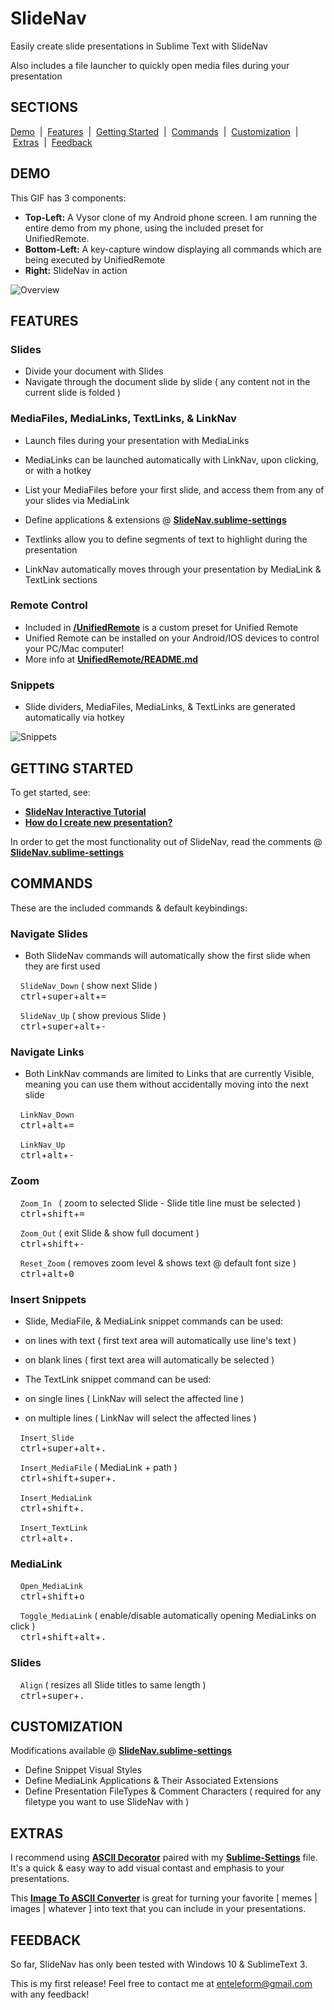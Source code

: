 
# SlideNav

Easily create slide presentations in Sublime Text with SlideNav

Also includes a file launcher to quickly open media files during your presentation

## SECTIONS

[Demo](https://github.com/Enteleform/ST_SlideNav#demo) &nbsp;| &nbsp;[Features](https://github.com/Enteleform/ST_SlideNav#features) &nbsp;| &nbsp;[Getting Started](https://github.com/Enteleform/ST_SlideNav#getting-started) &nbsp;| &nbsp;[Commands](https://github.com/Enteleform/ST_SlideNav#commands) &nbsp;| &nbsp;[Customization](https://github.com/Enteleform/ST_SlideNav#customization) &nbsp;| &nbsp;[Extras](https://github.com/Enteleform/ST_SlideNav#extras) &nbsp;| &nbsp;[Feedback](https://github.com/Enteleform/ST_SlideNav#feedback)  

## DEMO

This GIF has 3 components:  
* __Top-Left:__ A Vysor clone of my Android phone screen.  I am running the entire demo from my phone, using the included preset for UnifiedRemote.  
* __Bottom-Left:__ A key-capture window displaying all commands which are being executed by UnifiedRemote  
* __Right:__ SlideNav in action  

![Overview](https://raw.githubusercontent.com/Enteleform/_README_RESOURCES/master/ST_SlideNav/Overview.gif)

## FEATURES

### Slides

* Divide your document with Slides  
* Navigate through the document slide by slide ( any content not in the current slide is folded )  

### MediaFiles, MediaLinks, TextLinks, & LinkNav

* Launch files during your presentation with MediaLinks  
 * MediaLinks can be launched automatically with LinkNav, upon clicking, or with a hotkey  
 * List your MediaFiles before your first slide, and access them from any of your slides via MediaLink  
 * Define applications & extensions @ __[SlideNav.sublime-settings](https://github.com/Enteleform/ST_SlideNav/blob/master/SlideNav.sublime-settings#L127)__  

* Textlinks allow you to define segments of text to highlight during the presentation  

* LinkNav automatically moves through your presentation by MediaLink & TextLink sections  

### Remote Control

* Included in __[/UnifiedRemote](https://github.com/Enteleform/ST_SlideNav/tree/master/UnifiedRemote)__ is a custom preset for Unified Remote  
* Unified Remote can be installed on your Android/IOS devices to control your PC/Mac computer!  
* More info at __[UnifiedRemote/README.md](https://github.com/Enteleform/ST_SlideNav/blob/master/UnifiedRemote/README.md)__  

### Snippets

* Slide dividers, MediaFiles, MediaLinks, & TextLinks are generated automatically via hotkey  

![Snippets](https://raw.githubusercontent.com/Enteleform/_README_RESOURCES/master/ST_SlideNav/Snippets.gif)

## GETTING STARTED

To get started, see:  
* __[SlideNav Interactive Tutorial](https://github.com/Enteleform/ST_SlideNav/blob/master/Tutorial/%5BSlideNav%5D%20Tutorial.py)__  
* __[How do I create new presentation?](https://github.com/Enteleform/ST_SlideNav/issues/1)__  

In order to get the most functionality out of SlideNav, read the comments @ __[SlideNav.sublime-settings](https://github.com/Enteleform/ST_SlideNav/blob/master/SlideNav.sublime-settings)__

## COMMANDS

These are the included commands & default keybindings:

### Navigate Slides

* Both SlideNav commands will automatically show the first slide when they are first used  

&nbsp;&nbsp;&nbsp;&nbsp;`SlideNav_Down` ( show next Slide )  
&nbsp;&nbsp;&nbsp;&nbsp;<kbd>ctrl</kbd>+<kbd>super</kbd>+<kbd>alt</kbd>+<kbd>=</kbd>  

&nbsp;&nbsp;&nbsp;&nbsp;`SlideNav_Up` ( show previous Slide )  
&nbsp;&nbsp;&nbsp;&nbsp;<kbd>ctrl</kbd>+<kbd>super</kbd>+<kbd>alt</kbd>+<kbd>-</kbd>  

### Navigate Links

* Both LinkNav commands are limited to Links that are currently Visible, meaning you can use them without accidentally moving into the next slide  

&nbsp;&nbsp;&nbsp;&nbsp;`LinkNav_Down`  
&nbsp;&nbsp;&nbsp;&nbsp;<kbd>ctrl</kbd>+<kbd>alt</kbd>+<kbd>=</kbd>  

&nbsp;&nbsp;&nbsp;&nbsp;`LinkNav_Up`  
&nbsp;&nbsp;&nbsp;&nbsp;<kbd>ctrl</kbd>+<kbd>alt</kbd>+<kbd>-</kbd>  

### Zoom

&nbsp;&nbsp;&nbsp;&nbsp;`Zoom_In ` ( zoom to selected Slide - Slide title line must be selected )  
&nbsp;&nbsp;&nbsp;&nbsp;<kbd>ctrl</kbd>+<kbd>shift</kbd>+<kbd>=</kbd>  

&nbsp;&nbsp;&nbsp;&nbsp;`Zoom_Out` ( exit Slide & show full document )  
&nbsp;&nbsp;&nbsp;&nbsp;<kbd>ctrl</kbd>+<kbd>shift</kbd>+<kbd>-</kbd>  

&nbsp;&nbsp;&nbsp;&nbsp;`Reset_Zoom` ( removes zoom level & shows text @ default font size )  
&nbsp;&nbsp;&nbsp;&nbsp;<kbd>ctrl</kbd>+<kbd>alt</kbd>+<kbd>0</kbd>  

### Insert Snippets

* Slide, MediaFile, & MediaLink snippet commands can be used:  
 * on lines with text ( first text area will automatically use line's text )  
 * on blank lines     ( first text area will automatically be selected )  

* The TextLink snippet command can be used:  
 * on single lines ( LinkNav will select the affected line )  
 * on multiple lines ( LinkNav will select the affected lines )  

&nbsp;&nbsp;&nbsp;&nbsp;`Insert_Slide`  
&nbsp;&nbsp;&nbsp;&nbsp;<kbd>ctrl</kbd>+<kbd>super</kbd>+<kbd>alt</kbd>+<kbd>.</kbd>  

&nbsp;&nbsp;&nbsp;&nbsp;`Insert_MediaFile` ( MediaLink + path )  
&nbsp;&nbsp;&nbsp;&nbsp;<kbd>ctrl</kbd>+<kbd>shift</kbd>+<kbd>super</kbd>+<kbd>.</kbd>  

&nbsp;&nbsp;&nbsp;&nbsp;`Insert_MediaLink`  
&nbsp;&nbsp;&nbsp;&nbsp;<kbd>ctrl</kbd>+<kbd>shift</kbd>+<kbd>.</kbd>  

&nbsp;&nbsp;&nbsp;&nbsp;`Insert_TextLink`  
&nbsp;&nbsp;&nbsp;&nbsp;<kbd>ctrl</kbd>+<kbd>alt</kbd>+<kbd>.</kbd>  

### MediaLink

&nbsp;&nbsp;&nbsp;&nbsp;`Open_MediaLink`  
&nbsp;&nbsp;&nbsp;&nbsp;<kbd>ctrl</kbd>+<kbd>shift</kbd>+<kbd>o</kbd>  

&nbsp;&nbsp;&nbsp;&nbsp;`Toggle_MediaLink` ( enable/disable automatically opening MediaLinks on click )  
&nbsp;&nbsp;&nbsp;&nbsp;<kbd>ctrl</kbd>+<kbd>shift</kbd>+<kbd>alt</kbd>+<kbd>.</kbd>  

### Slides

&nbsp;&nbsp;&nbsp;&nbsp;`Align` ( resizes all Slide titles to same length )  
&nbsp;&nbsp;&nbsp;&nbsp;<kbd>ctrl</kbd>+<kbd>super</kbd>+<kbd>.</kbd>  

## CUSTOMIZATION

Modifications available @ __[SlideNav.sublime-settings](https://github.com/Enteleform/ST_SlideNav/blob/master/SlideNav.sublime-settings)__

* Define Snippet Visual Styles  
* Define MediaLink Applications & Their Associated Extensions  
* Define Presentation FileTypes & Comment Characters ( required for any filetype you want to use SlideNav with )  

## EXTRAS

I recommend using __[ASCII Decorator](https://packagecontrol.io/packages/ASCII%20Decorator)__ paired with my __[Sublime-Settings](https://github.com/Enteleform/ST_SlideNav/blob/master/ASCII%20Decorator/ASCII%20Decorator.sublime-settings)__ file.
It's a quick & easy way to add visual contast and emphasis to your presentations.

This __[Image To ASCII Converter](http://www.text-image.com/convert/ascii.html)__ is great for turning your favorite [ memes | images | whatever ] into text that you can include in your presentations.

## FEEDBACK

So far, SlideNav has only been tested with Windows 10 & SublimeText 3.

This is my first release! Feel free to contact me at enteleform@gmail.com with any feedback!
